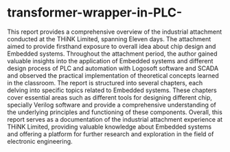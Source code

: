 # transformer-wrapper-in-PLC-
This report provides a comprehensive overview of the industrial attachment conducted at the THiNK Limited, spanning Eleven days. The attachment aimed to provide firsthand exposure to overall idea about chip design and Embedded systems. Throughout the attachment period, the author gained valuable insights into the application of Embedded systems and different design process of PLC and automation with Logosoft software and SCADA and observed the practical implementation of theoretical concepts learned in the classroom. The report is structured into several chapters, each delving into specific topics related to Embedded systems. These chapters cover essential areas such as different tools for designing different chip, specially Verilog software and provide a comprehensive understanding of the underlying principles and functioning of these components. Overall, this report serves as a documentation of the industrial attachment experience at THiNK Limited, providing valuable knowledge about Embedded systems and offering a platform for further research and exploration in the field of electronic engineering.
